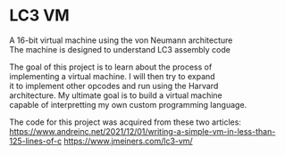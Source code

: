# LC3 VM 

A 16-bit virtual machine using the von Neumann architecture  
The machine is designed to understand LC3 assembly code  

The goal of this project is to learn about the process of   
implementing a virtual machine. I will then try to expand  
it to implement other opcodes and run using the Harvard  
architecture. My ultimate goal is to build a virtual machine   
capable of interpretting my own custom programming language.

The code for this project was acquired from these two articles:  
https://www.andreinc.net/2021/12/01/writing-a-simple-vm-in-less-than-125-lines-of-c
https://www.jmeiners.com/lc3-vm/
